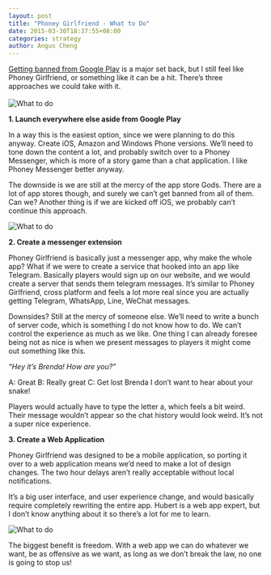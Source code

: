 ```yaml
---
layout: post
title: "Phoney Girlfriend - What to Do"
date: 2015-03-30T18:37:55+08:00
categories: strategy
author: Angus Cheng
---
```


[Getting banned from Google Play](http://ballerindustries.com/2015/03/my-google-play-developer-account-has-been-terminated/) is a major set back, but I still feel like Phoney Girlfriend, or something like it can be a hit. There’s three approaches we could take with it.
<br /><br />
![What to do](http://ballerindustries.com/wp-content/uploads/2015/03/what_do.jpg)

**1. Launch everywhere else aside from Google Play**

In a way this is the easiest option, since we were planning to do this anyway. Create iOS, Amazon and Windows Phone versions. We’ll need to tone down the content a lot, and probably switch over to a Phoney Messenger, which is more of a story game than a chat application. I like Phoney Messenger better anyway.

The downside is we are still at the mercy of the app store Gods. There are a lot of app stores though, and surely we can’t get banned from all of them. Can we? Another thing is if we are kicked off iOS, we probably can’t continue this approach.

![What to do](http://ballerindustries.com/wp-content/uploads/2015/03/Screen-Shot-2015-03-05-at-11.19.32-pm.png)

**2. Create a messenger extension**

Phoney Girlfriend is basically just a messenger app, why make the whole app? What if we were to create a service that hooked into an app like Telegram. Basically players would sign up on our website, and we would create a server that sends them telegram messages. It’s similar to Phoney Girlfriend, cross platform and feels a lot more real since you are actually getting Telegram, WhatsApp, Line, WeChat messages.

Downsides? Still at the mercy of someone else. We’ll need to write a bunch of server code, which is something I do not know how to do. We can’t control the experience as much as we like. One thing I can already foresee being not as nice is when we present messages to players it might come out something like this.

*“Hey it’s Brenda! How are you?”*

A: Great
B: Really great
C: Get lost Brenda I don’t want to hear about your snake!

Players would actually have to type the letter a, which feels a bit weird. Their message wouldn’t appear so the chat history would look weird. It’s not a super nice experience.

**3. Create a Web Application**

Phoney Girlfriend was designed to be a mobile application, so porting it over to a web application means we’d need to make a lot of design changes. The two hour delays aren’t really acceptable without local notifications.

It’s a big user interface, and user experience change, and would basically require completely rewriting the entire app. Hubert is a web app expert, but I don’t know anything about it so there’s a lot for me to learn.

![What to do](http://ballerindustries.com/wp-content/uploads/2015/03/freedom.jpg)

The biggest benefit is freedom. With a web app we can do whatever we want, be as offensive as we want, as long as we don’t break the law, no one is going to stop us!

